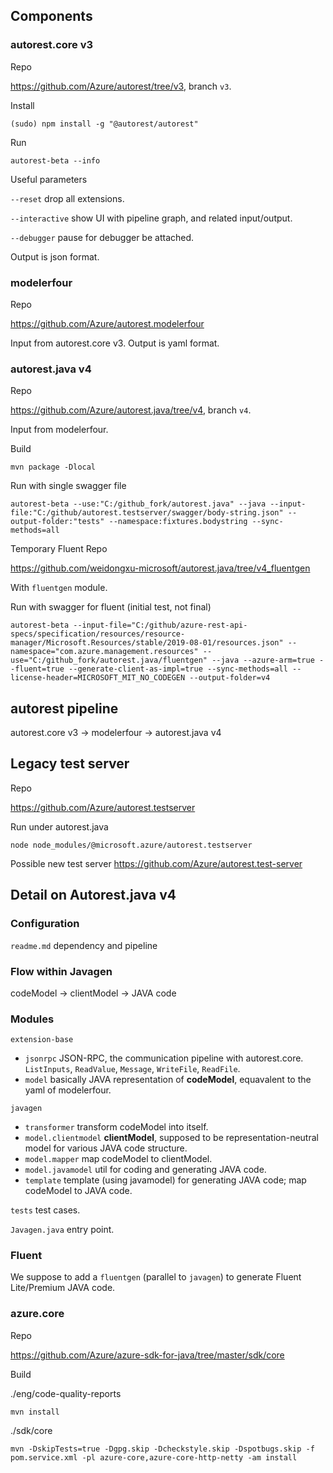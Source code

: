 ## Components ##

### autorest.core v3 ###

Repo

https://github.com/Azure/autorest/tree/v3, branch `v3`.

Install

`(sudo) npm install -g "@autorest/autorest"`

Run

`autorest-beta --info`

Useful parameters

`--reset` drop all extensions.

`--interactive` show UI with pipeline graph, and related input/output.

`--debugger` pause for debugger be attached.

Output is json format.

### modelerfour ###

Repo

https://github.com/Azure/autorest.modelerfour

Input from autorest.core v3. Output is yaml format.

### autorest.java v4 ###

Repo

https://github.com/Azure/autorest.java/tree/v4, branch `v4`.

Input from modelerfour.

Build

`mvn package -Dlocal`

Run with single swagger file

`autorest-beta --use:"C:/github_fork/autorest.java" --java --input-file:"C:/github/autorest.testserver/swagger/body-string.json" --output-folder:"tests" --namespace:fixtures.bodystring --sync-methods=all`

Temporary Fluent Repo

https://github.com/weidongxu-microsoft/autorest.java/tree/v4_fluentgen

With `fluentgen` module.

Run with swagger for fluent (initial test, not final)

`autorest-beta --input-file="C:/github/azure-rest-api-specs/specification/resources/resource-manager/Microsoft.Resources/stable/2019-08-01/resources.json" --namespace="com.azure.management.resources" --use="C:/github_fork/autorest.java/fluentgen" --java --azure-arm=true --fluent=true --generate-client-as-impl=true --sync-methods=all --license-header=MICROSOFT_MIT_NO_CODEGEN --output-folder=v4`

## autorest pipeline ##

autorest.core v3 -> modelerfour -> autorest.java v4

## Legacy test server ##

Repo

https://github.com/Azure/autorest.testserver

Run under autorest.java

`node node_modules/@microsoft.azure/autorest.testserver`

Possible new test server https://github.com/Azure/autorest.test-server

## Detail on Autorest.java v4 ##

### Configuration ###

`readme.md` dependency and pipeline

### Flow within Javagen ###

codeModel -> clientModel -> JAVA code

### Modules ###

`extension-base`
- `jsonrpc` JSON-RPC, the communication pipeline with autorest.core. `ListInputs`, `ReadValue`, `Message`, `WriteFile`, `ReadFile`.
- `model` basically JAVA representation of **codeModel**, equavalent to the yaml of modelerfour.

`javagen`
- `transformer` transform codeModel into itself.
- `model.clientmodel` **clientModel**, supposed to be representation-neutral model for various JAVA code structure.
- `model.mapper` map codeModel to clientModel.
- `model.javamodel` util for coding and generating JAVA code.
- `template` template (using javamodel) for generating JAVA code; map codeModel to JAVA code.

`tests` test cases.

`Javagen.java` entry point.

### Fluent ###

We suppose to add a `fluentgen` (parallel to `javagen`) to generate Fluent Lite/Premium JAVA code.

### azure.core ###

Repo

https://github.com/Azure/azure-sdk-for-java/tree/master/sdk/core

Build

./eng/code-quality-reports

`mvn install`

./sdk/core

`mvn -DskipTests=true -Dgpg.skip -Dcheckstyle.skip -Dspotbugs.skip -f pom.service.xml -pl azure-core,azure-core-http-netty -am install`
